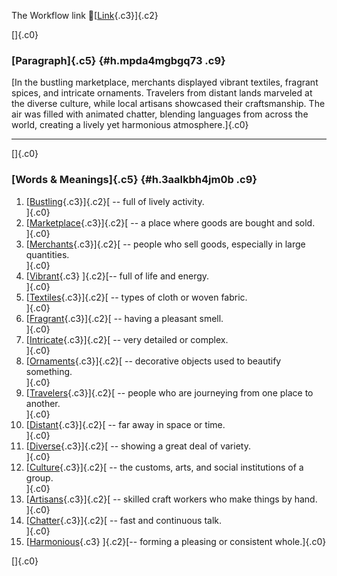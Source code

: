 The Workflow link
👏[[Link](https://www.google.com/url?q=http://www.google.com&sa=D&source=editors&ust=1760825928617997&usg=AOvVaw0fCWrNAFOfZj8vgBBZSx0v){.c3}]{.c2}

[]{.c0}

### [Paragraph]{.c5} {#h.mpda4mgbgq73 .c9}

[In the bustling marketplace, merchants displayed vibrant textiles,
fragrant spices, and intricate ornaments. Travelers from distant lands
marveled at the diverse culture, while local artisans showcased their
craftsmanship. The air was filled with animated chatter, blending
languages from across the world, creating a lively yet harmonious
atmosphere.]{.c0}

------------------------------------------------------------------------

[]{.c0}

### [Words & Meanings]{.c5} {#h.3aalkbh4jm0b .c9}

1.  [[Bustling](https://www.google.com/url?q=http://www.google.com&sa=D&source=editors&ust=1760825928619176&usg=AOvVaw2nQCI8xgocqM85Th53dnE0){.c3}]{.c2}[ --
    full of lively activity.\
    ]{.c0}
2.  [[Marketplace](https://www.google.com/url?q=http://www.google.com&sa=D&source=editors&ust=1760825928619405&usg=AOvVaw0KrDvDhF3a5pJgbERxklqq){.c3}]{.c2}[ --
    a place where goods are bought and sold.\
    ]{.c0}
3.  [[Merchants](https://www.google.com/url?q=http://www.google.com&sa=D&source=editors&ust=1760825928619630&usg=AOvVaw0zsqIT3Xqd6wVgqPp19GQO){.c3}]{.c2}[ --
    people who sell goods, especially in large quantities.\
    ]{.c0}
4.  [[Vibrant](https://www.google.com/url?q=http://www.google.com&sa=D&source=editors&ust=1760825928619886&usg=AOvVaw3qA4bymOSltPy2Iq9lzOFy){.c3}
    ]{.c2}[-- full of life and energy.\
    ]{.c0}
5.  [[Textiles](https://www.google.com/url?q=http://www.google.com&sa=D&source=editors&ust=1760825928620077&usg=AOvVaw25yGu64pFXPLlesYAwxWNX){.c3}]{.c2}[ --
    types of cloth or woven fabric.\
    ]{.c0}
6.  [[Fragrant](https://www.google.com/url?q=http://www.google.com&sa=D&source=editors&ust=1760825928620268&usg=AOvVaw1EBW8dV9RgNona_9UqgwbD){.c3}]{.c2}[ --
    having a pleasant smell.\
    ]{.c0}
7.  [[Intricate](https://www.google.com/url?q=http://www.google.com&sa=D&source=editors&ust=1760825928620466&usg=AOvVaw1B7O4hRsfR9hg653y6N5wS){.c3}]{.c2}[ --
    very detailed or complex.\
    ]{.c0}
8.  [[Ornaments](https://www.google.com/url?q=http://www.google.com&sa=D&source=editors&ust=1760825928620663&usg=AOvVaw2J6PRmGZLmH9wS4gihrgZI){.c3}]{.c2}[ --
    decorative objects used to beautify something.\
    ]{.c0}
9.  [[Travelers](https://www.google.com/url?q=http://www.google.com&sa=D&source=editors&ust=1760825928620901&usg=AOvVaw1KJFMk7ORcCohFB9hAoDRR){.c3}]{.c2}[ --
    people who are journeying from one place to another.\
    ]{.c0}
10. [[Distant](https://www.google.com/url?q=http://www.google.com&sa=D&source=editors&ust=1760825928621127&usg=AOvVaw1EATQR1pfjP_4Oi5W-IwZD){.c3}]{.c2}[ --
    far away in space or time.\
    ]{.c0}
11. [[Diverse](https://www.google.com/url?q=http://www.google.com&sa=D&source=editors&ust=1760825928621305&usg=AOvVaw28IHTJeUIcbGTc7RaWJMnj){.c3}]{.c2}[ --
    showing a great deal of variety.\
    ]{.c0}
12. [[Culture](https://www.google.com/url?q=http://www.google.com&sa=D&source=editors&ust=1760825928621509&usg=AOvVaw0kshurBQvu4mAXY_Q5jVrR){.c3}]{.c2}[ --
    the customs, arts, and social institutions of a group.\
    ]{.c0}
13. [[Artisans](https://www.google.com/url?q=http://www.google.com&sa=D&source=editors&ust=1760825928621734&usg=AOvVaw1g3u1deRPtEK0DiTUGumJ1){.c3}]{.c2}[ --
    skilled craft workers who make things by hand.\
    ]{.c0}
14. [[Chatter](https://www.google.com/url?q=http://www.google.com&sa=D&source=editors&ust=1760825928621952&usg=AOvVaw3IV_4HRMlVT49I7gZxlUDE){.c3}]{.c2}[ --
    fast and continuous talk.\
    ]{.c0}
15. [[Harmonious](https://www.google.com/url?q=http://www.google.com&sa=D&source=editors&ust=1760825928622157&usg=AOvVaw3mjKHs4UeSQ6wBnPM50WOw){.c3}
    ]{.c2}[-- forming a pleasing or consistent whole.]{.c0}

[]{.c0}
